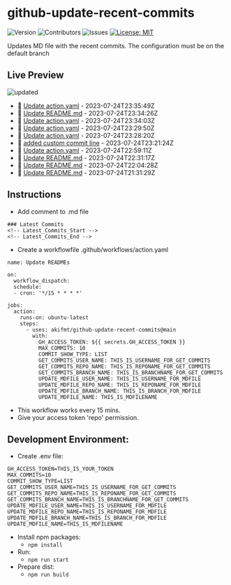 # github-update-recent-commits

![Version](https://img.shields.io/github/v/release/AAAAA/AAAAA?color=blue)
![Contributors](https://img.shields.io/github/contributors/AAAAA/AAAAA?color=dark-green) ![Issues](https://img.shields.io/github/issues/AAAAA/AAAAA) [![License: MIT](https://img.shields.io/badge/license-MIT-blue)](#)

Updates MD file with the recent commits. The configuration must be on the default branch

## Live Preview
<!-- Latest_Commits_Start -->
![updated](https://img.shields.io/badge/Updated-Mon%20Jul%2024%202023%2023%3A36%3A08%20GMT%2B0000%20(Coordinated%20Universal%20Time)-blue.svg)
- :page_facing_up: [Update action.yaml](https://github.com/akifmt/github-update-recent-commits/commit/c7064bc05f4c4b6b8050892768768144d506f57c) - 2023-07-24T23:35:49Z 
- :page_facing_up: [Update README.md](https://github.com/akifmt/github-update-recent-commits/commit/4b3b5aa907ecbb4f2a9cf71179414d97c16e6c05) - 2023-07-24T23:34:26Z 
- :page_facing_up: [Update action.yaml](https://github.com/akifmt/github-update-recent-commits/commit/51266a9cd73ea8a8db9d8299a1af31d57743cf7a) - 2023-07-24T23:34:03Z 
- :page_facing_up: [Update action.yaml](https://github.com/akifmt/github-update-recent-commits/commit/f1a638d5fec24cc97d4c4ba4e30339681a87d63f) - 2023-07-24T23:29:50Z 
- :page_facing_up: [Update action.yaml](https://github.com/akifmt/github-update-recent-commits/commit/f6adaa75247cafec099237f2ceaa8a48ce3808ac) - 2023-07-24T23:28:20Z 
- :page_facing_up: [added custom commit line](https://github.com/akifmt/github-update-recent-commits/commit/5c6c83692213a38c87b4d8ea03560fa7d4207321) - 2023-07-24T23:21:24Z 
- :page_facing_up: [Update action.yaml](https://github.com/akifmt/github-update-recent-commits/commit/6a6fe4b1cefa0fba11cb52e94f726ac9c5e1199c) - 2023-07-24T22:59:11Z 
- :page_facing_up: [Update README.md](https://github.com/akifmt/github-update-recent-commits/commit/81df3d27c4179c6096c710beff1edc9b49ce745c) - 2023-07-24T22:31:17Z 
- :page_facing_up: [Update README.md](https://github.com/akifmt/github-update-recent-commits/commit/413ece0f6bc3a7258571faf7b8c7eb5290bbad8d) - 2023-07-24T22:04:28Z 
- :page_facing_up: [Update README.md](https://github.com/akifmt/github-update-recent-commits/commit/851270c609d0b0174350f5cdbdce8309af6e8cbc) - 2023-07-24T21:31:29Z 
<!-- Latest_Commits_End -->

## Instructions
- Add comment to .md file
```
### Latest Commits
<!-- Latest_Commits_Start -->
<!-- Latest_Commits_End -->
```
- Create a workflowfile .github/workflows/action.yaml
```
name: Update READMEs

on:
  workflow_dispatch:
  schedule:
  - cron: '*/15 * * * *'
  
jobs:
  action:
    runs-on: ubuntu-latest
    steps:
      - uses: akifmt/github-update-recent-commits@main
        with:
          GH_ACCESS_TOKEN: ${{ secrets.GH_ACCESS_TOKEN }}
          MAX_COMMITS: 10
          COMMIT_SHOW_TYPE: LIST
          GET_COMMITS_USER_NAME: THIS_IS_USERNAME_FOR_GET_COMMITS
          GET_COMMITS_REPO_NAME: THIS_IS_REPONAME_FOR_GET_COMMITS
          GET_COMMITS_BRANCH_NAME: THIS_IS_BRANCHNAME_FOR_GET_COMMITS
          UPDATE_MDFILE_USER_NAME: THIS_IS_USERNAME_FOR_MDFILE
          UPDATE_MDFILE_REPO_NAME: THIS_IS_REPONAME_FOR_MDFILE
          UPDATE_MDFILE_BRANCH_NAME: THIS_IS_BRANCH_FOR_MDFILE
          UPDATE_MDFILE_NAME: THIS_IS_MDFILENAME
```
- This workflow works every 15 mins.
- Give your access token 'repo' permission.

## Development Environment:
- Create .env file:
```
GH_ACCESS_TOKEN=THIS_IS_YOUR_TOKEN
MAX_COMMITS=10
COMMIT_SHOW_TYPE=LIST
GET_COMMITS_USER_NAME=THIS_IS_USERNAME_FOR_GET_COMMITS
GET_COMMITS_REPO_NAME=THIS_IS_REPONAME_FOR_GET_COMMITS
GET_COMMITS_BRANCH_NAME=THIS_IS_BRANCHNAME_FOR_GET_COMMITS
UPDATE_MDFILE_USER_NAME=THIS_IS_USERNAME_FOR_MDFILE
UPDATE_MDFILE_REPO_NAME=THIS_IS_REPONAME_FOR_MDFILE
UPDATE_MDFILE_BRANCH_NAME=THIS_IS_BRANCH_FOR_MDFILE
UPDATE_MDFILE_NAME=THIS_IS_MDFILENAME
```
- Install npm packages:
	- ```npm install```
- Run:
	- ```npm run start```
- Prepare dist:
	- ```npm run build```
